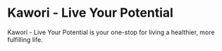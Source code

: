 # Kawori - Live Your Potential

Kawori - Live Your Potential is your one-stop for living a healthier, more fulfilling life.

